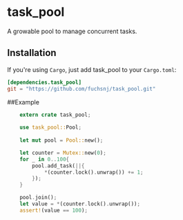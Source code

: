# task_pool
A growable pool to manage concurrent tasks.

## Installation

If you're using `Cargo`, just add task_pool to your `Cargo.toml`:

```toml
[dependencies.task_pool]
git = "https://github.com/fuchsnj/task_pool.git"
```

##Example
```rust
	extern crate task_pool;
	
	use task_pool::Pool;
	
	let mut pool = Pool::new();

	let counter = Mutex::new(0);
	for _ in 0..100{
		pool.add_task(||{
			*(counter.lock().unwrap()) += 1;
		});
	}

	pool.join();
	let value = *(counter.lock().unwrap());
	assert!(value == 100);
```
